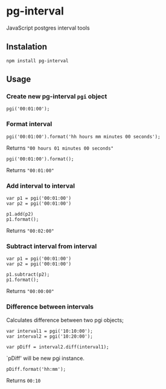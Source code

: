 # pg-interval
JavaScript postgres interval tools

## Instalation

```
npm install pg-interval
```

## Usage

### Create new pg-interval `pgi` object

```
pgi('00:01:00');
```

### Format interval

```
pgi('00:01:00').format('hh hours mm minutes 00 seconds');
```

Returns `"00 hours 01 minutes 00 seconds"`

```
pgi('00:01:00').format();
```

Returns `"00:01:00"`

### Add interval to interval

```
var p1 = pgi('00:01:00')
var p2 = pgi('00:01:00')

p1.add(p2)
p1.format();
```

Returns `"00:02:00"`

### Subtract interval from interval

```
var p1 = pgi('00:01:00')
var p2 = pgi('00:01:00')
  
p1.subtract(p2);
p1.format();
```

Returns `"00:00:00"`

### Difference between intervals

Calculates difference between two pgi objects;

```
var interval1 = pgi('10:10:00');
var interval2 = pgi('10:20:00');

var pDiff = interval2.diff(interval1);
```
`pDiff' will be new pgi instance. 


```
pDiff.format('hh:mm');
```

Returns `00:10`

